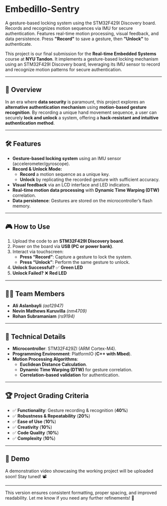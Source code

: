 # Embedillo-Sentry

A gesture-based locking system using the STM32F429I Discovery board. Records and recognizes motion sequences via IMU for secure authentication. Features real-time motion processing, visual feedback, and data persistence. Press **"Record"** to save a gesture, then **"Unlock"** to authenticate.

This project is our final submission for the **Real-time Embedded Systems** course at **NYU Tandon**. It implements a gesture-based locking mechanism using an STM32F429I Discovery board, leveraging its IMU sensor to record and recognize motion patterns for secure authentication.

---

## 📌 Overview

In an era where **data security** is paramount, this project explores an **alternative authentication mechanism** using **motion-based gesture recognition**. By recording a unique hand movement sequence, a user can securely **lock and unlock** a system, offering a **hack-resistant and intuitive authentication method**.

---

## 🛠 Features

- **Gesture-based locking system** using an IMU sensor (accelerometer/gyroscope).
- **Record & Unlock Mode:**
  - **Record** a motion sequence as a unique key.
  - **Unlock** by replicating the recorded gesture with sufficient accuracy.
- **Visual feedback** via an LCD interface and LED indicators.
- **Real-time motion data processing** with **Dynamic Time Warping (DTW)** correlation.
- **Data persistence**: Gestures are stored on the microcontroller’s flash memory.

---

## 🎮 How to Use

1. Upload the code to an **STM32F429I Discovery board**.
2. Power on the board via **USB (PC or power bank)**.
3. Interact via touchscreen:
   - **Press “Record”**: Capture a gesture to lock the system.
   - **Press “Unlock”**: Perform the same gesture to unlock.
4. **Unlock Successful?** ✅ **Green LED**
5. **Unlock Failed?** ❌ **Red LED**

---

## 👨‍💻 Team Members

- **Ali Aslanbayli** *(aa12947)*
- **Nevin Mathews Kuruvilla** *(nm4709)*
- **Rohan Subramaniam** *(rs9194)*

---

## 📜 Technical Details

- **Microcontroller**: STM32F429ZI (ARM Cortex-M4).
- **Programming Environment**: PlatformIO (**C++ with Mbed**).
- **Motion Processing Algorithms**:
  - **Euclidean Distance Calculation**.
  - **Dynamic Time Warping (DTW)** for gesture correlation.
  - **Correlation-based validation** for authentication.

---

## 🏆 Project Grading Criteria

- ✅ **Functionality**: Gesture recording & recognition (**40%**)
- ✅ **Robustness & Repeatability** (**20%**)
- ✅ **Ease of Use** (**10%**)
- ✅ **Creativity** (**10%**)
- ✅ **Code Quality** (**10%**)
- ✅ **Complexity** (**10%**)

---

## 🎥 Demo

A demonstration video showcasing the working project will be uploaded soon! Stay tuned! 📽️

---

This version ensures consistent formatting, proper spacing, and improved readability. Let me know if you need any further refinements! 🚀
